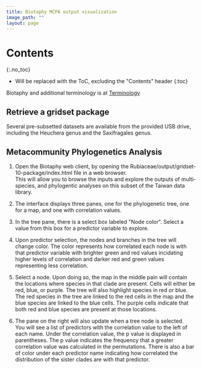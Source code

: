 ```yaml
---
title: Biotaphy MCPA output visualization
image_path: ""
layout: page
---
```


# Contents
{:.no_toc}

* Will be replaced with the ToC, excluding the "Contents" header
{:toc}

Biotaphy and additional terminology is at [Terminology](/terms)

## Retrieve a gridset package

Several pre-subsetted datasets are available from the provided 
USB drive, including the Heuchera genus and the Saxifragales genus.      

## Metacommunity Phylogenetics Analysis

1. Open the Biotaphy web client, by opening the 
   Rubiaceae/output/gridset-10-package/index.html file in a web browser.  
   This will allow you to browse the inputs and explore the outputs of 
   multi-species, and phylogentic analyses on this subset of the Taiwan data 
   library.

1. The interface displays three panes, one for the phylogenetic tree, one for a 
   map, and one with correlation values.


1. In the tree pane, there is a select box labeled "Node color".  Select a value 
   from this box for a predictor variable to explore.
   
1. Upon predictor selection, the nodes and branches in the tree will change 
   color.  The color represents how correlated each node is with that predictor 
   variable with brighter green and red values incidating higher levels of 
   correlation and darker red and green values representing less correlation.

1. Select a node.  Upon doing so, the map in the middle pain will contain the 
   locations where species in that clade are present.  Cells will either be red, 
   blue, or purple.  The tree will also highlight species in red or blue.  The 
   red species in the tree are linked to the red cells in the map and the blue 
   species are linked to the blue cells.  The
   purple cells indicate that both red and blue species are present at those 
   locations.
   
1. The pane on the right will also update when a tree node is selected.  
   You will see a list of predictors with the 
   correlation value to the left of each name.  Under the correlation value, 
   the p value is displayed in parentheses.  The 
   p value indicates the frequency that a greater correlation value was 
   calculated in the permutations.  There is also a 
   bar of color under each predictor name indicating how correlated the 
   distribution of the sister clades are with that predictor.


